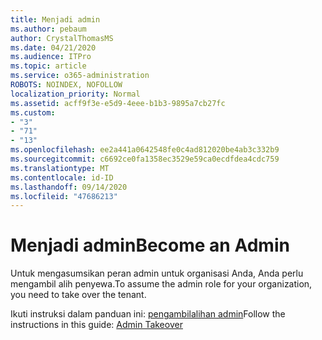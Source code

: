 ```yaml
---
title: Menjadi admin
ms.author: pebaum
author: CrystalThomasMS
ms.date: 04/21/2020
ms.audience: ITPro
ms.topic: article
ms.service: o365-administration
ROBOTS: NOINDEX, NOFOLLOW
localization_priority: Normal
ms.assetid: acff9f3e-e5d9-4eee-b1b3-9895a7cb27fc
ms.custom:
- "3"
- "71"
- "13"
ms.openlocfilehash: ee2a441a0642548fe0c4ad812020be4ab3c332b9
ms.sourcegitcommit: c6692ce0fa1358ec3529e59ca0ecdfdea4cdc759
ms.translationtype: MT
ms.contentlocale: id-ID
ms.lasthandoff: 09/14/2020
ms.locfileid: "47686213"
---
```

# <a name="become-an-admin"></a><span data-ttu-id="4f97b-102">Menjadi admin</span><span class="sxs-lookup"><span data-stu-id="4f97b-102">Become an Admin</span></span>

<span data-ttu-id="4f97b-103">Untuk mengasumsikan peran admin untuk organisasi Anda, Anda perlu mengambil alih penyewa.</span><span class="sxs-lookup"><span data-stu-id="4f97b-103">To assume the admin role for your organization, you need to take over the tenant.</span></span>
  
<span data-ttu-id="4f97b-104">Ikuti instruksi dalam panduan ini: [pengambilalihan admin](https://docs.microsoft.com/azure/active-directory/users-groups-roles/domains-admin-takeover)</span><span class="sxs-lookup"><span data-stu-id="4f97b-104">Follow the instructions in this guide: [Admin Takeover](https://docs.microsoft.com/azure/active-directory/users-groups-roles/domains-admin-takeover)</span></span>